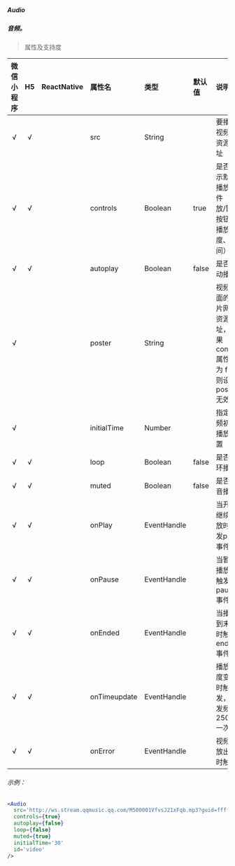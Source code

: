 ##### Audio
##### 音频。

> 属性及支持度

| 微信小程序 | H5 | ReactNative| 属性名 | 类型 | 默认值 | 说明 |
| :-: | :-: | :-: | :- | :- | :- | :- |
| √ | √ |  | src            | String      |        | 要播放视频的资源地址                                         |
| √ | √ |  | controls       | Boolean     | true   | 是否显示默认播放控件（播放/暂停按钮、播放进度、时间）        |
| √ | √ |  | autoplay       | Boolean     | false  | 是否自动播放                                                 |
| √ |   |  | poster         | String      |        | 视频封面的图片网络资源地址，如果 controls 属性值为 false 则设置 poster 无效 |
| √ |   |  | initialTime   | Number      |        | 指定视频初始播放位置                                         |
| √ | √ |  | loop           | Boolean     | false  | 是否循环播放                                                 |
| √ | √ |  | muted          | Boolean     | false  | 是否静音播放                                                 |
| √ | √ |  | onPlay       | EventHandle |        | 当开始/继续播放时触发play事件                                |
| √ | √ |  | onPause      | EventHandle |        | 当暂停播放时触发 pause 事件                                  |
| √ | √ |  | onEnded      | EventHandle |        | 当播放到末尾时触发 ended 事件                                |
| √ | √ |  | onTimeupdate | EventHandle |        | 播放进度变化时触发，触发频率 250ms 一次 |
| √ | √ |  | onError      | EventHandle |        | 视频播放出错时触发                                           |

###### 示例：
```jsx
<Audio
  src='http://ws.stream.qqmusic.qq.com/M500001VfvsJ21xFqb.mp3?guid=ffffffff82def4af4b12b3cd9337d5e7&uin=346897220&vkey=6292F51E1E384E06DCBDC9AB7C49FD713D632D313AC4858BACB8DDD29067D3C601481D36E62053BF8DFEAF74C0A5CCFADD6471160CAF3E6A&fromtag=46'
  controls={true}
  autoplay={false}
  loop={false}
  muted={true}
  initialTime='30'
  id='video'
/>
```